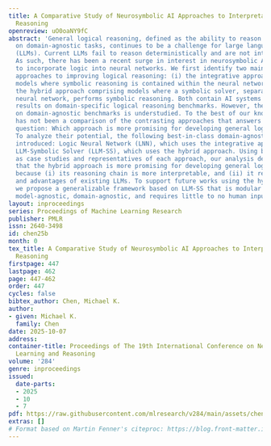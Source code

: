 ```yaml
---
title: A Comparative Study of Neurosymbolic AI Approaches to Interpretable Logical
  Reasoning
openreview: uO0oaNY9fC
abstract: 'General logical reasoning, defined as the ability to reason deductively
  on domain-agnostic tasks, continues to be a challenge for large language models
  (LLMs). Current LLMs fail to reason deterministically and are not interpretable.
  As such, there has been a recent surge in interest in neurosymbolic AI, which attempts
  to incorporate logic into neural networks. We first identify two main neurosymbolic
  approaches to improving logical reasoning: (i) the integrative approach comprising
  models where symbolic reasoning is contained within the neural network, and (ii)
  the hybrid approach comprising models where a symbolic solver, separate from the
  neural network, performs symbolic reasoning. Both contain AI systems with promising
  results on domain-specific logical reasoning benchmarks. However, their performance
  on domain-agnostic benchmarks is understudied. To the best of our knowledge, there
  has not been a comparison of the contrasting approaches that answers the following
  question: Which approach is more promising for developing general logical reasoning?
  To analyze their potential, the following best-in-class domain-agnostic models are
  introduced: Logic Neural Network (LNN), which uses the integrative approach, and
  LLM-Symbolic Solver (LLM-SS), which uses the hybrid approach. Using both models
  as case studies and representatives of each approach, our analysis demonstrates
  that the hybrid approach is more promising for developing general logical reasoning
  because (i) its reasoning chain is more interpretable, and (ii) it retains the capabilities
  and advantages of existing LLMs. To support future works using the hybrid approach,
  we propose a generalizable framework based on LLM-SS that is modular by design,
  model-agnostic, domain-agnostic, and requires little to no human input.'
layout: inproceedings
series: Proceedings of Machine Learning Research
publisher: PMLR
issn: 2640-3498
id: chen25b
month: 0
tex_title: A Comparative Study of Neurosymbolic AI Approaches to Interpretable Logical
  Reasoning
firstpage: 447
lastpage: 462
page: 447-462
order: 447
cycles: false
bibtex_author: Chen, Michael K.
author:
- given: Michael K.
  family: Chen
date: 2025-10-07
address:
container-title: Proceedings of The 19th International Conference on Neurosymbolic
  Learning and Reasoning
volume: '284'
genre: inproceedings
issued:
  date-parts:
  - 2025
  - 10
  - 7
pdf: https://raw.githubusercontent.com/mlresearch/v284/main/assets/chen25b/chen25b.pdf
extras: []
# Format based on Martin Fenner's citeproc: https://blog.front-matter.io/posts/citeproc-yaml-for-bibliographies/
---
```

